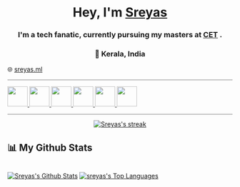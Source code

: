 
<h1 align="center">Hey, I'm <a href="https://www.sreyas.ml/">Sreyas</a></h1> 
<h3 align="center">I'm a tech fanatic, currently pursuing my masters at <a href="https://www.cet.ac.in/">CET</a> .</h3>
<h3 align="center">📌 Kerala, India </h3>

🌐 [sreyas.ml](https://www.sreyas.ml/)

<hr style="height:0.5px;border-width:0;color:gray;background-color:gray">


<p align="left"> 
    <a href="https://html.com/" target="_blank"> <img src="https://img.icons8.com/ios/2x/html-5.png" width="45px" />  </a>
    <a href="https://en.wikipedia.org/wiki/CSS" target="_blank"> <img src="https://img.icons8.com/ios/2x/css3.png" width="45px" />  </a>
    <a href="https://www.javascript.com/" target="_blank"> <img src="https://img.icons8.com/ios/2x/javascript--v2.png" width="45px" />  </a>
    <a href="https://en.wikipedia.org/wiki/SQL" target="_blank"> <img src="https://img.icons8.com/ios/2x/sql.png" width="45px" />  </a>
    <a href="https://www.python.org/" target="_blank"> <img src="https://img.icons8.com/ios/2x/python--v2.png" width="45px" />  </a>
    <a href="https://reactjs.org/" target="_blank"> <img src="https://img.icons8.com/ios/2x/react-native.png" width="45px" />  </a>
    
   
</p>
<hr style="height:0.5px;border-width:0;color:gray;background-color:gray">



<p align="center">
    <a href="https://github.com/sreyas-sc/github-readme-streak-stats">
        <img title="🔥 Get streak stats for your profile at git.io/streak-stats" alt="Sreyas's streak" src="https://github-readme-streak-stats.herokuapp.com/?user=sreyas-sc&theme=dark&hide_border=true&stroke=0000&background=0D1117&date_format=j%20M%5B%20Y%5D&fire=0f9c08&ring=0f9c08&currStreakNum=ededed&currStreakLabel=0f9c08&sideNums=0f9c08&sideLabels=0f9c08"/>
    </a>
</p>

## 📊 My Github Stats

  <br/>
    <a href="https://github.com/sreyas-sc/github-readme-streak-stats"><img alt="Sreyas's Github Stats" src="https://github-readme-stats.vercel.app/api?username=sreyas-sc&show_icons=true&count_private=true&theme=react&hide_border=true&bg_color=0D1117" /></a>
  <a href="https://github.com/sreyas-sc/github-readme-streak-stats"><img alt="sreyas's Top Languages" src="https://github-readme-stats.vercel.app/api/top-langs/?username=sreyas-sc&langs_count=8&count_private=true&layout=compact&theme=react&hide_border=true&bg_color=0D1117" /></a>
  <br/>
  

<br/>
<br/>


<br/>
<br/>

